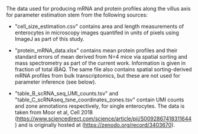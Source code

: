 The data used for producing mRNA and protein profiles along the villus axis for parameter estimation stem from the following sources:

- "cell_size_estimation.csv" contains area and length measurements of enterocytes in microscopy images quantifed in units of pixels using ImageJ as part of this study.

- "protein_mRNA_data.xlsx" contains mean protein profiles and their standard errors of mean derived from N=4 mice via spatial sorting and mass spectrometry as part of the current work. Information is given in fraction of total iBAQ. The same file also contains spatial sorting-derived mRNA profiles from bulk transcriptomics, but these are not used for parameter inference (see below).

- "table_B_scRNA_seq_UMI_counts.tsv" and "table_C_scRNAseq_tsne_coordinates_zones.tsv" contain UMI counts and zone annotations respectively, for single enterocytes. The data is taken from Moor et al, Cell 2018 (https://www.sciencedirect.com/science/article/pii/S0092867418311644) and is originally hosted at (https://zenodo.org/record/3403670).

